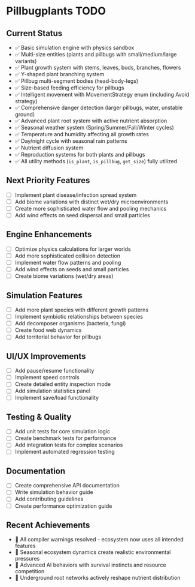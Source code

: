 # Pillbugplants TODO

## Current Status
- ✅ Basic simulation engine with physics sandbox
- ✅ Multi-size entities (plants and pillbugs with small/medium/large variants)
- ✅ Plant growth system with stems, leaves, buds, branches, flowers
- ✅ Y-shaped plant branching system
- ✅ Pillbug multi-segment bodies (head-body-legs)
- ✅ Size-based feeding efficiency for pillbugs
- ✅ Intelligent movement with MovementStrategy enum (including Avoid strategy)
- ✅ Comprehensive danger detection (larger pillbugs, water, unstable ground)
- ✅ Advanced plant root system with active nutrient absorption
- ✅ Seasonal weather system (Spring/Summer/Fall/Winter cycles)
- ✅ Temperature and humidity affecting all growth rates
- ✅ Day/night cycle with seasonal rain patterns
- ✅ Nutrient diffusion system
- ✅ Reproduction systems for both plants and pillbugs
- ✅ All utility methods (`is_plant`, `is_pillbug`, `get_size`) fully utilized

## Next Priority Features
- [ ] Implement plant disease/infection spread system
- [ ] Add biome variations with distinct wet/dry microenvironments
- [ ] Create more sophisticated water flow and pooling mechanics
- [ ] Add wind effects on seed dispersal and small particles

## Engine Enhancements
- [ ] Optimize physics calculations for larger worlds
- [ ] Add more sophisticated collision detection
- [ ] Implement water flow patterns and pooling
- [ ] Add wind effects on seeds and small particles
- [ ] Create biome variations (wet/dry areas)

## Simulation Features
- [ ] Add more plant species with different growth patterns
- [ ] Implement symbiotic relationships between species
- [ ] Add decomposer organisms (bacteria, fungi)
- [ ] Create food web dynamics
- [ ] Add territorial behavior for pillbugs

## UI/UX Improvements
- [ ] Add pause/resume functionality
- [ ] Implement speed controls
- [ ] Create detailed entity inspection mode
- [ ] Add simulation statistics panel
- [ ] Implement save/load functionality

## Testing & Quality
- [ ] Add unit tests for core simulation logic
- [ ] Create benchmark tests for performance
- [ ] Add integration tests for complex scenarios
- [ ] Implement automated regression testing

## Documentation
- [ ] Create comprehensive API documentation
- [ ] Write simulation behavior guide
- [ ] Add contributing guidelines
- [ ] Create performance optimization guide

## Recent Achievements
- 🎉 All compiler warnings resolved - ecosystem now uses all intended features
- 🎉 Seasonal ecosystem dynamics create realistic environmental pressures
- 🎉 Advanced AI behaviors with survival instincts and resource competition
- 🎉 Underground root networks actively reshape nutrient distribution
